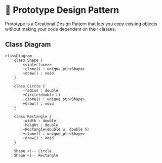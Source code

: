 # 🧬  Prototype Design Pattern

Prototype is a Creational Design Pattern that lets you copy existing objects 
without making your code dependent on their classes.

##  Class Diagram

```mermaid
classDiagram
    class Shape {
        <<interface>>
        +clone() : unique_ptr<Shape>
        +draw() : void
    }

    class Circle {
        -radius : double
        +Circle(double r)
        +clone() : unique_ptr<Shape>
        +draw() : void
    }

    class Rectangle {
        -width : double
        -height : double
        +Rectangle(double w, double h)
        +clone() : unique_ptr<Shape>
        +draw() : void
    }

    Shape <|-- Circle
    Shape <|-- Rectangle


```